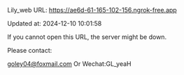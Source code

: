 Lily_web URL: https://ae6d-61-165-102-156.ngrok-free.app

Updated at: 2024-12-10 10:01:58

If you cannot open this URL, the server might be down.

Please contact: 

goley04@foxmail.com Or Wechat:GL_yeaH